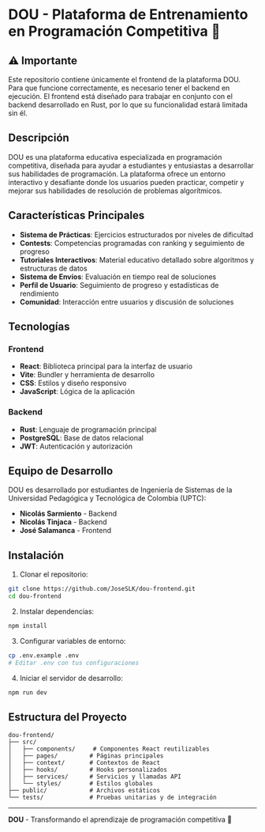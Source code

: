 # DOU - Plataforma de Entrenamiento en Programación Competitiva 🦜

## ⚠️ Importante
Este repositorio contiene únicamente el frontend de la plataforma DOU. Para que funcione correctamente, es necesario tener el backend en ejecución. El frontend está diseñado para trabajar en conjunto con el backend desarrollado en Rust, por lo que su funcionalidad estará limitada sin él.

## Descripción
DOU es una plataforma educativa especializada en programación competitiva, diseñada para ayudar a estudiantes y entusiastas a desarrollar sus habilidades de programación. La plataforma ofrece un entorno interactivo y desafiante donde los usuarios pueden practicar, competir y mejorar sus habilidades de resolución de problemas algorítmicos.

## Características Principales
- **Sistema de Prácticas**: Ejercicios estructurados por niveles de dificultad
- **Contests**: Competencias programadas con ranking y seguimiento de progreso
- **Tutoriales Interactivos**: Material educativo detallado sobre algoritmos y estructuras de datos
- **Sistema de Envíos**: Evaluación en tiempo real de soluciones
- **Perfil de Usuario**: Seguimiento de progreso y estadísticas de rendimiento
- **Comunidad**: Interacción entre usuarios y discusión de soluciones

## Tecnologías
### Frontend
- **React**: Biblioteca principal para la interfaz de usuario
- **Vite**: Bundler y herramienta de desarrollo
- **CSS**: Estilos y diseño responsivo
- **JavaScript**: Lógica de la aplicación

### Backend
- **Rust**: Lenguaje de programación principal
- **PostgreSQL**: Base de datos relacional
- **JWT**: Autenticación y autorización

## Equipo de Desarrollo
DOU es desarrollado por estudiantes de Ingeniería de Sistemas de la Universidad Pedagógica y Tecnológica de Colombia (UPTC):

- **Nicolás Sarmiento** - Backend
- **Nicolás Tinjaca** - Backend
- **José Salamanca** - Frontend

## Instalación
1. Clonar el repositorio:
```bash
git clone https://github.com/JoseSLK/dou-frontend.git
cd dou-frontend
```

2. Instalar dependencias:
```bash
npm install
```

3. Configurar variables de entorno:
```bash
cp .env.example .env
# Editar .env con tus configuraciones
```

4. Iniciar el servidor de desarrollo:
```bash
npm run dev
```

## Estructura del Proyecto
```
dou-frontend/
├── src/
│   ├── components/     # Componentes React reutilizables
│   ├── pages/         # Páginas principales
│   ├── context/       # Contextos de React
│   ├── hooks/         # Hooks personalizados
│   ├── services/      # Servicios y llamadas API
│   └── styles/        # Estilos globales
├── public/            # Archivos estáticos
└── tests/             # Pruebas unitarias y de integración
```

---

**DOU** - Transformando el aprendizaje de programación competitiva 🚀